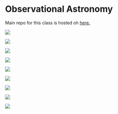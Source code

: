 # Observational Astronomy #

Main repo for this class is hosted oh [here.](https://github.com/cmutnik/ASTR301)

![](./final_pg1_resized.webp)

![](./final_pg2_resized.webp)

![](./final_pg3_resized.webp)

![](./final_pg4_resized.webp)

![](./final_pg5_resized.webp)

![](./final_pg6_resized.webp)

![](./final_pg7_resized.webp)

![](./final_pg8_resized.webp)

![](./final_pg9_resized.webp)